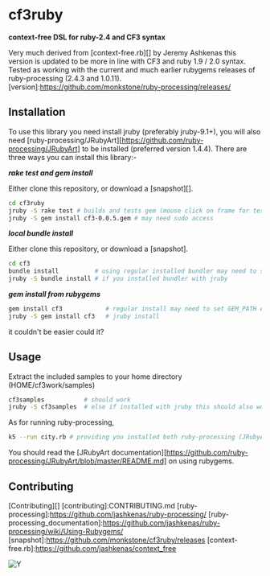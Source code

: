 # cf3ruby

**context-free DSL for ruby-2.4 and CF3 syntax** 

Very much derived from [context-free.rb][] by Jeremy Ashkenas this version is updated to be more in line with CF3 and ruby 1.9 / 2.0 syntax. Tested as working with the current and much earlier rubygems releases of ruby-processing (2.4.3 and 1.0.11).
[version]:https://github.com/monkstone/ruby-processing/releases/
## Installation

To use this library you need install jruby (preferably jruby-9.1+), you will also need [ruby-processing/JRubyArt][https://github.com/ruby-processing/JRubyArt] to be installed (preferred version 1.4.4). There are three ways you can install this library:-

***rake test and gem install***

Either clone this repository, or download a [snapshot][].

```bash
cd cf3ruby 
jruby -S rake test # builds and tests gem (mouse click on frame for test image to show)
jruby -S gem install cf3-0.0.5.gem # may need sudo access
```

***local bundle install***

Either clone this repository, or download a [snapshot].

```bash
cd cf3
bundle install          # using regular installed bundler may need to set GEM_PATH
jruby -S bundle install # if you installed bundler with jruby
```

***gem install from rubygems***
```bash
gem install cf3            # regular install may need to set GEM_PATH env variable
jruby -S gem install cf3   # jruby install 
```
it couldn't be easier could it?

## Usage

Extract the included samples to your home directory (HOME/cf3work/samples)
```bash
cf3samples           # should work
jruby -S cf3samples  # else if installed with jruby this should also work
```

As for running ruby-processing,
```bash
k5 --run city.rb # providing you installed both ruby-processing (JRubyArt) and cf3ruby using jruby

```
You should read the [JRubyArt documentation][https://github.com/ruby-processing/JRubyArt/blob/master/README.md] on using rubygems.

## Contributing

[Contributing][]
[contributing]:CONTRIBUTING.md
[ruby-processing]:https://github.com/jashkenas/ruby-processing/
[ruby-processing_documentation]:https://github.com/jashkenas/ruby-processing/wiki/Using-Rubygems/
[snapshot]:https://github.com/monkstone/cf3ruby/releases
[context-free.rb]:https://github.com/jashkenas/context_free

![Y](http://3.bp.blogspot.com/-KNBKD7lArMA/UNBayboXQFI/AAAAAAAAD7A/YAgZCewTOxQ/s400/y.png)

